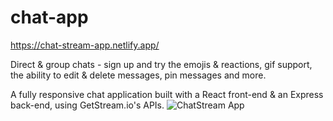 # chat-app

https://chat-stream-app.netlify.app/

Direct & group chats - sign up and try the emojis & reactions, gif support, the ability to edit & delete messages, pin messages and more.

A fully responsive chat application built with a React front-end & an Express back-end, using GetStream.io's APIs. 
![ChatStream App](https://user-images.githubusercontent.com/44801711/176103078-7ab3fb81-7f4a-4bae-8945-7ac73e8634c8.png)
